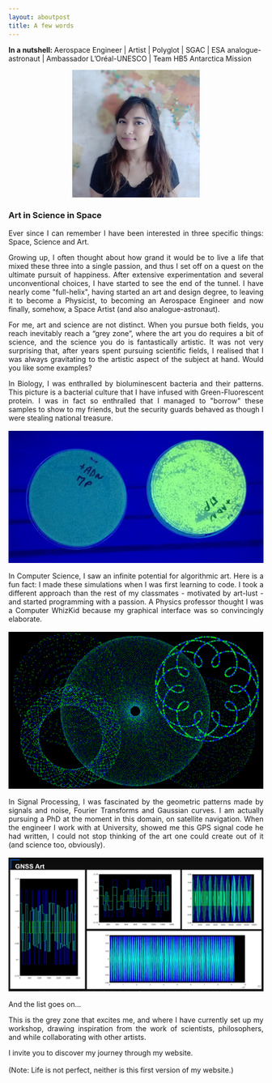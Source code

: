 ```yaml
---
layout: aboutpost
title: A few words
---
```


<p>
	<b>In a nutshell: </b> Aerospace Engineer | Artist | Polyglot | SGAC | ESA analogue-astronaut | Ambassador L’Oréal-UNESCO | Team HB5 Antarctica Mission
</p>

<p align="center">
	<img src="/assets/images/Priyanka-pic.png" style="width: 50%">
</p>

<h3>Art in Science in Space</h3>
<p align="justify">
	Ever since I can remember I have been interested in three specific things: Space, Science and Art.
</p>
<p align="justify">
	Growing up, I often thought about how grand it would be to live a life that mixed these three into a single passion, and thus I set off on a quest on the ultimate pursuit of happiness. After extensive experimentation and several unconventional choices, I have started to see the end of the tunnel. I have nearly come "full-helix", having started an art and design degree, to leaving it to become a Physicist, to becoming an Aerospace Engineer and now finally, somehow, a Space Artist (and also analogue-astronaut).
</p>
<p align="justify">
	For me, art and science are not distinct. When you pursue both fields, you reach inevitably reach a “grey zone”, where the art you do requires a bit of science, and the science you do is fantastically artistic. It was not very surprising that, after years spent pursuing scientific fields, I realised that I was always gravitating to the artistic aspect of the subject at hand. Would you like some examples?
</p>

<p align="justify">
	In Biology, I was enthralled by bioluminescent bacteria and their patterns. This picture is a bacterial culture that I have infused with Green-Fluorescent protein. I was in fact so enthralled that I managed to "borrow" these samples to show to my friends, but the security guards behaved as though I were stealing national treasure.
	<br><br>
	<img src="/assets/images/bacteria.jpg">
</p>

<p align="justify">
	In Computer Science, I saw an infinite potential for algorithmic art. Here is a fun fact: I made these simulations when I was first learning to code. I took a different approach than the rest of my classmates - motivated by art-lust - and started programming with a passion. A Physics professor thought I was a Computer WhizKid because my graphical interface was so convincingly elaborate.
	<br><br>
	<img src="/assets/images/hyperart.png">
</p>

<p align="justify">
	In Signal Processing, I was fascinated by the geometric patterns made by signals and noise, Fourier Transforms and Gaussian curves. I am actually pursuing a PhD at the moment in this domain, on satellite navigation. When the engineer I work with at University, showed me this GPS signal code he had written, I could not stop thinking of the art one could create out of it (and science too, obviously).
	<br><br>
	<img src="/assets/images/gnss_art.png">
</p>

<p>
	And the list goes on...
</p>

<p class="message" align="justify">
	This is the grey zone that excites me, and where I have currently set up my workshop, drawing inspiration from the work of scientists, philosophers, and while collaborating with other artists.
</p>

I invite you to discover my journey through my website.
<br><br>
(Note: Life is not perfect, neither is this first version of my website.)